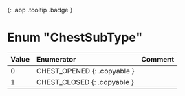 [ ](#){: .abp .tooltip .badge }
# Enum "ChestSubType"
|Value|Enumerator|Comment|
|:--|:--|:--|
| 0 |CHEST_OPENED {: .copyable } |  | 
| 1 |CHEST_CLOSED {: .copyable } |  | 